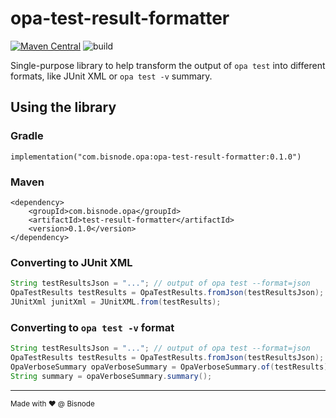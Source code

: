 # opa-test-result-formatter

[![Maven Central](https://maven-badges.herokuapp.com/maven-central/com.bisnode.opa/test-result-formatter/badge.svg)](https://maven-badges.herokuapp.com/maven-central/com.bisnode.opa/test-result-formatter) ![build](https://github.com/Bisnode/test-result-formatter/workflows/build/badge.svg)

Single-purpose library to help transform the output of `opa test` into different formats, like JUnit XML or `opa test -v` summary.

## Using the library

### Gradle

```
implementation("com.bisnode.opa:opa-test-result-formatter:0.1.0")
```

### Maven

```
<dependency>
    <groupId>com.bisnode.opa</groupId>
    <artifactId>test-result-formatter</artifactId>
    <version>0.1.0</version>
</dependency>
```

### Converting to JUnit XML

```java
String testResultsJson = "..."; // output of opa test --format=json
OpaTestResults testResults = OpaTestResults.fromJson(testResultsJson);
JUnitXml junitXml = JUnitXML.from(testResults);
```

### Converting to `opa test -v` format

```java
String testResultsJson = "..."; // output of opa test --format=json
OpaTestResults testResults = OpaTestResults.fromJson(testResultsJson);
OpaVerboseSummary opaVerboseSummary = OpaVerboseSummary.of(testResults);
String summary = opaVerboseSummary.summary();
```

---

<small> Made with :heart: @ Bisnode</small>
